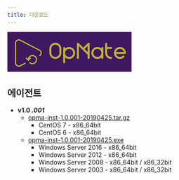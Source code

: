 ```yaml
---
title: 다운로드
---
```


![Alt text](/img/logo-compact.png)

## 에이전트

- **v1.0 _.001_**
  - [opma-inst-1.0.001-20190425.tar.gz](opma-inst-1.0.001-20190425.tar.gz)
    - CentOS 7 - x86_64bit
    - CentOS 6 - x86_64bit
  - [opma-inst-1.0.001-20190425.exe](opma-inst-1.0.001-20190425.exe_)
    - Windows Server 2016 - x86_64bit
    - Windows Server 2012 - x86_64bit
    - Windows Server 2008 - x86_64bit / x86_32bit
    - Windows Server 2003 - x86_64bit / x86_32bit

